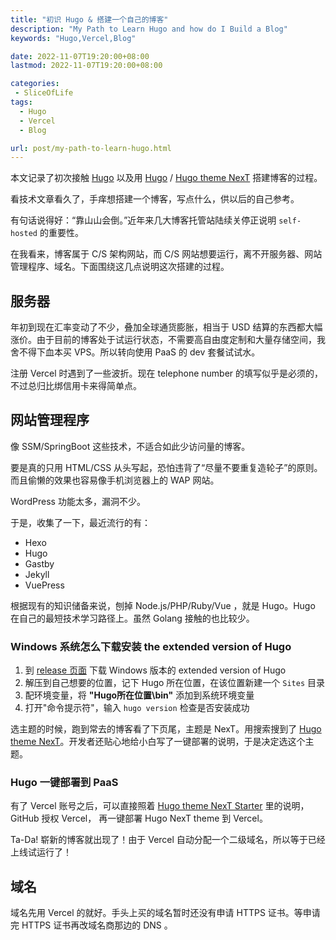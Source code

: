 ```yaml
---
title: "初识 Hugo & 搭建一个自己的博客"
description: "My Path to Learn Hugo and how do I Build a Blog"
keywords: "Hugo,Vercel,Blog"

date: 2022-11-07T19:20:00+08:00
lastmod: 2022-11-07T19:20:00+08:00

categories:
 - SliceOfLife
tags:
  - Hugo
  - Vercel
  - Blog

url: post/my-path-to-learn-hugo.html
---
```


本文记录了初次接触 [Hugo](https://gohugo.io/) 以及用 [Hugo](https://gohugo.io/) / [Hugo theme NexT](https://github.com/hugo-next/hugo-theme-next) 搭建博客的过程。
<!--more-->

看技术文章看久了，手痒想搭建一个博客，写点什么，供以后的自己参考。

有句话说得好：“靠山山会倒。”近年来几大博客托管站陆续关停正说明 `self-hosted` 的重要性。

在我看来，博客属于 C/S 架构网站，而 C/S 网站想要运行，离不开服务器、网站管理程序、域名。下面围绕这几点说明这次搭建的过程。
## 服务器
年初到现在汇率变动了不少，叠加全球通货膨胀，相当于 USD 结算的东西都大幅涨价。由于目前的博客处于试运行状态，不需要高自由度定制和大量存储空间，我舍不得下血本买 VPS。所以转向使用 PaaS 的 dev 套餐试试水。

注册 Vercel 时遇到了一些波折。现在 telephone number 的填写似乎是必须的，不过总归比绑信用卡来得简单点。 

## 网站管理程序

像 SSM/SpringBoot 这些技术，不适合如此少访问量的博客。

要是真的只用 HTML/CSS 从头写起，恐怕违背了“尽量不要重复造轮子”的原则。而且偷懒的效果也容易像手机浏览器上的 WAP 网站。

WordPress 功能太多，漏洞不少。

于是，收集了一下，最近流行的有：
* Hexo
* Hugo
* Gastby
* Jekyll
* VuePress

根据现有的知识储备来说，刨掉 Node.js/PHP/Ruby/Vue ，就是 Hugo。Hugo 在自己的最短技术学习路径上。虽然 Golang 接触的也比较少。

### Windows 系统怎么下载安装 the extended version of Hugo
1. 到 [release 页面](https://github.com/gohugoio/hugo/releases) 下载 Windows 版本的 extended version of Hugo
2. 解压到自己想要的位置，记下 Hugo 所在位置，在该位置新建一个 `Sites` 目录
3. 配环境变量，将 **"Hugo所在位置\bin"** 添加到系统环境变量
4. 打开"命令提示符"，输入 `hugo version` 检查是否安装成功

选主题的时候，跑到常去的博客看了下页尾，主题是 NexT。用搜索搜到了 [Hugo theme NexT](https://github.com/hugo-next/hugo-theme-next)。开发者还贴心地给小白写了一键部署的说明，于是决定选这个主题。
### Hugo 一键部署到 PaaS
有了 Vercel 账号之后，可以直接照着 [Hugo theme NexT Starter](https://github.com/hugo-next/hugo-theme-next-starter) 里的说明，GitHub 授权 Vercel， 再一键部署 Hugo NexT theme 到 Vercel。

Ta-Da! 崭新的博客就出现了！由于 Vercel 自动分配一个二级域名，所以等于已经上线试运行了！
## 域名

域名先用 Vercel 的就好。手头上买的域名暂时还没有申请 HTTPS 证书。等申请完 HTTPS 证书再改域名商那边的 DNS 。
